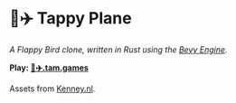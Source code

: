 # 🚰✈️ Tappy Plane

_A Flappy Bird clone, written in Rust using the [Bevy Engine](https://bevyengine.org)._

**Play: [🚰✈️.tam.games](https://🚰✈️.tam.games)**

Assets from [Kenney.nl](https://kenney.nl/assets/tappy-plane).
